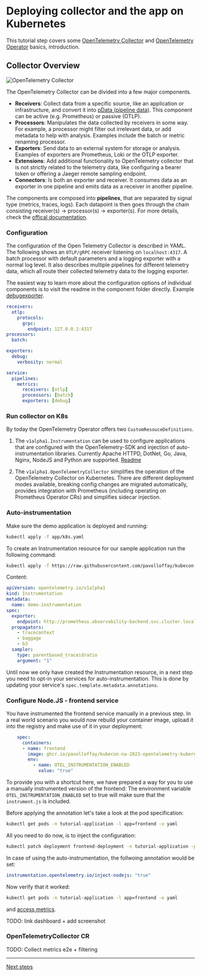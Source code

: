 # Deploying collector and the app on Kubernetes

This tutorial step covers some [OpenTelemetry Collector](https://github.com/open-telemetry/opentelemetry-collector) and [OpenTelemetry Operator](https://github.com/open-telemetry/opentelemetry-operator) basics, introduction.

## Collector Overview

![OpenTelemetry Collector](images/otel-collector.png)


The OpenTelemetry Collector can be divided into a few major components.

- **Receivers**: Collect data from a specific source, like an application or infrastructure, and convert it into [pData (pipeline data)](https://pkg.go.dev/go.opentelemetry.io/collector/consumer/pdata#section-documentation). This component can be active (e.g. Prometheus) or passive (OTLP).
- **Processors**: Manipulates the data collected by receivers in some way. For example, a processor might filter out irrelevant data, or add metadata to help with analysis. Examples include the batch or metric renaming processor.
- **Exporters**: Send data to an external system for storage or analysis. Examples of exporters are Prometheus, Loki or the OTLP exporter.
- **Extensions**: Add additional functionality to OpenTelemetry collector that is not strictly related to the telemetry data, like configuring a bearer token or offering a Jaeger remote sampling endpoint.
- **Connectors**: Is both an exporter and receiver. It consumes data as an exporter in one pipeline and emits data as a receiver in another pipeline.

The components are composed into **pipelines**, that are separated by signal type (metrics, traces, logs). Each datapoint is then goes through the chain consisting receiver(s) -> processor(s) -> exporter(s). For more details, check the [offical documentation](https://opentelemetry.io/docs/collector/).

### Configuration

The configuration of the Open Telemetry Collector is described in YAML. The following shows an `OTLP/gRPC` receiver listening on `localhost:4317`. A batch processor with default parameters and a logging exporter with a normal log level. It also describes multiple pipelines for different telemetry data, which all route their collected telemetry data to the logging exporter.

The easiest way to learn more about the configuration options of individual components is to visit the readme in the component folder directly. Example [debugexporter](https://github.com/open-telemetry/opentelemetry-collector/blob/v0.88.0/exporter/debugexporter#getting-started).

```yaml
receivers:
  otlp:
    protocols:
      grpc:
        endpoint: 127.0.0.1:4317
processors:
  batch:

exporters:
  debug:
    verbosity: normal

service:
  pipelines:
    metrics:
      receivers: [otlp]
      processors: [batch]
      exporters: [debug]
```

### Run collector on K8s

By today the OpenTelemetry Operator offers two `CustomResouceDefinitions`.

1. The `v1alpha1.Instrumentation` can be used to configure applications that are configured with the OpenTelemetry-SDK and injection of auto-instrumentation libraries. Currently Apache HTTPD, DotNet, Go, Java, Nginx, NodeJS and Python are supported. [Readme](https://github.com/open-telemetry/opentelemetry-operator/blob/v0.88.0/README.md#opentelemetry-auto-instrumentation-injection)

2. The `v1alpha1.OpenTelemetryCollector` simplifies the operation of the OpenTelemetry Collector on Kubernetes. There are different deployment modes available, breaking config changes are migrated automatically, provides integration with Prometheus (including operating on Prometheus Operator CRs) and simplifies sidecar injection.

### Auto-instrumentation

Make sure the demo application is deployed and running:

```bash
kubectl apply -f app/k8s.yaml
```

To create an Instrumentation resource for our sample application run the following command:

```bash
kubectl apply -f https://raw.githubusercontent.com/pavolloffay/kubecon-na-2023-opentelemetry-kubernetes-metrics-tutorial/main/backend/04-metrics-auto-instrumentation.yaml
```

Content:
```yaml
apiVersion: opentelemetry.io/v1alpha1
kind: Instrumentation
metadata:
  name: demo-instrumentation
spec:
  exporter:
    endpoint: http://prometheus.observability-backend.svc.cluster.local:4318/api/v1/metrics
  propagators:
    - tracecontext
    - baggage
    - b3
  sampler:
    type: parentbased_traceidratio
    argument: "1"
```

Until now we only have created the Instrumentation resource, in a next step you need to opt-in your services for auto-instrumentation. This is done by updating your service's `spec.template.metadata.annotations`.

### Configure Node.JS - frontend service

You have instrumented the frontend service manually in a previous step. In a real world scenario you would now rebuild your container image, upload it into the registry and make use of it in your deployment:

```yaml
    spec:
      containers:
      - name: frontend
        image: ghcr.io/pavolloffay/kubecon-na-2023-opentelemetry-kubernetes-metrics-tutorial-frontend:latest
        env:
          - name: OTEL_INSTRUMENTATION_ENABLED
            value: "true"
```

To provide you with a shortcut here, we have prepared a way for you to use a manually instrumented version of the frontend: The environment variable `OTEL_INSTRUMENTATION_ENABLED` set to true will make sure that the `instrument.js` is included.

Before applying the annotation let's take a look at the pod specification:

```bash
kubectl get pods -n tutorial-application -l app=frontend -o yaml
```

All you need to do now, is to inject the configuration:
```bash
kubectl patch deployment frontend-deployment -n tutorial-application -p '{"spec": {"template":{"metadata":{"annotations":{"instrumentation.opentelemetry.io/inject-sdk":"true"}}}} }'
```

In case of using the auto-instrumentation, the follwoing annotation would be set:

```yaml
instrumentation.opentelemetry.io/inject-nodejs: "true"
```

Now verify that it worked:

```bash
kubectl get pods -n tutorial-application -l app=frontend -o yaml
```
and [access metrics]().

TODO: link dashboard + add screenshot

### OpenTelemetryCollector CR

TODO: Collect metrics e2e + filtering

---
[Next steps](./05-collecting-prometheus-metrics.md)
